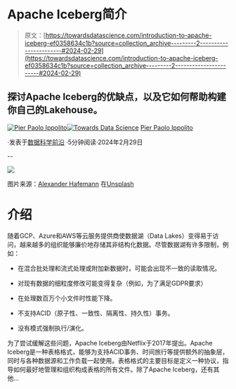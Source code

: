# Apache Iceberg简介

> 原文：[https://towardsdatascience.com/introduction-to-apache-iceberg-ef0358634c1b?source=collection_archive---------2-----------------------#2024-02-29](https://towardsdatascience.com/introduction-to-apache-iceberg-ef0358634c1b?source=collection_archive---------2-----------------------#2024-02-29)

## 探讨Apache Iceberg的优缺点，以及它如何帮助构建你自己的Lakehouse。

[](https://pierpaoloippolito28.medium.com/?source=post_page---byline--ef0358634c1b--------------------------------)[![Pier Paolo Ippolito](../Images/981abb84149adab275473b76bdbde66f.png)](https://pierpaoloippolito28.medium.com/?source=post_page---byline--ef0358634c1b--------------------------------)[](https://towardsdatascience.com/?source=post_page---byline--ef0358634c1b--------------------------------)[![Towards Data Science](../Images/a6ff2676ffcc0c7aad8aaf1d79379785.png)](https://towardsdatascience.com/?source=post_page---byline--ef0358634c1b--------------------------------) [Pier Paolo Ippolito](https://pierpaoloippolito28.medium.com/?source=post_page---byline--ef0358634c1b--------------------------------)

·发表于[数据科学前沿](https://towardsdatascience.com/?source=post_page---byline--ef0358634c1b--------------------------------) ·5分钟阅读·2024年2月29日

--

![](../Images/ba3ce7adcfced4fd24b038de63d667e8.png)

图片来源：[Alexander Hafemann](https://unsplash.com/@mlenny?utm_source=medium&utm_medium=referral) 在[Unsplash](https://unsplash.com/?utm_source=medium&utm_medium=referral)

# 介绍

随着GCP、Azure和AWS等云服务提供商使数据湖（Data Lakes）变得易于访问，越来越多的组织能够廉价地存储其非结构化数据。尽管数据湖有许多限制，例如：

+   在混合批处理和流式处理或附加新数据时，可能会出现不一致的读取情况。

+   对现有数据的细粒度修改可能变得复杂（例如，为了满足GDPR要求）

+   在处理数百万个小文件时性能下降。

+   不支持ACID（原子性、一致性、隔离性、持久性）事务。

+   没有模式强制执行/演化。

为了尝试缓解这些问题，Apache Iceberg由Netflix于2017年提出。Apache Iceberg是一种表格格式，能够为支持ACID事务、时间旅行等提供额外的抽象层，同时与各种数据源和工作负载一起使用。表格格式的主要目标是定义一种协议，指导如何最好地管理和组织构成表格的所有文件。除了Apache Iceberg，还有其他...
